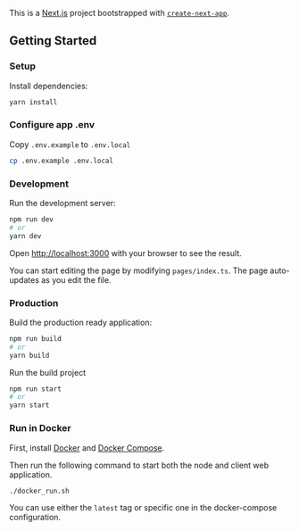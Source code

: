 This is a [Next.js](https://nextjs.org/) project bootstrapped
with [`create-next-app`](https://github.com/vercel/next.js/tree/canary/packages/create-next-app).

## Getting Started

### Setup

Install dependencies:

```bash
yarn install
```

### Configure app .env

Copy `.env.example` to `.env.local`

```bash
cp .env.example .env.local
```

### Development

Run the development server:

```bash
npm run dev
# or
yarn dev
```

Open [http://localhost:3000](http://localhost:3000) with your browser to see the result.

You can start editing the page by modifying `pages/index.ts`. The page auto-updates as you edit the file.

### Production

Build the production ready application:

```bash
npm run build
# or
yarn build
```

Run the build project

```bash
npm run start
# or
yarn start
```

### Run in Docker

First, install [Docker](https://docs.docker.com/get-docker/) and
[Docker Compose](https://docs.docker.com/compose/install/).

Then run the following command to start both the node and client web application.

```bash
./docker_run.sh
```

You can use either the `latest` tag or specific one in the docker-compose configuration.
